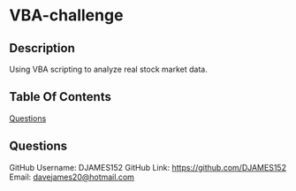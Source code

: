 # VBA-challenge

 ## Description 
 Using VBA scripting to analyze real stock market data.


## Table Of Contents


[Questions](#questions)


## Questions 
 GitHub Username: DJAMES152
 GitHub Link: https://github.com/DJAMES152
 Email: davejames20@hotmail.com